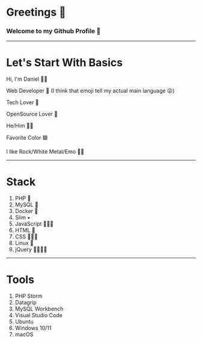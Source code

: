 
# Greetings 🎉
### Welcome to my Github Profile 🦑

---

# Let's Start With Basics
Hi, I'm Daniel 👊🏾

Web Developer 🐘 (I think that emoji tell my actual main language 😜)

Tech Lover 📱

OpenSource Lover 💾

He/Him 👨🏾

Favorite Color 🟪

I like Rock/White Metal/Emo 🤘🏾

---

# Stack 
1. PHP 🐘
2. MySQL 🐬
3. Docker 🐳
4. Slim ▪️
5. JavaScript 👨🏽‍💻
6. HTML 🔖
7. CSS 💇🏾‍♂️
8. Linux 📀
9. jQuery 👨🏽‍💻✨

---

# Tools
1. PHP Storm
2. Datagrip
3. MySQL Workbench
4. Visual Studio Code
5. Ubuntu
6. Windows 10/11
7. macOS
